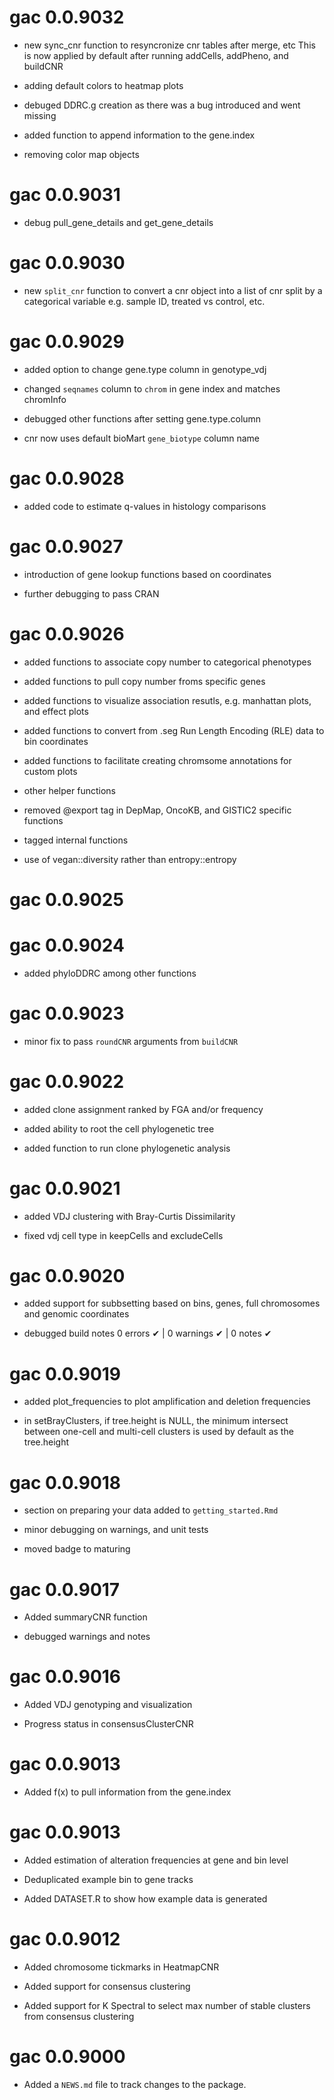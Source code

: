 # gac 0.0.9032
* new sync_cnr function to resyncronize cnr tables after merge, etc
  This is now applied by default after running addCells, addPheno, and buildCNR

* adding default colors to heatmap plots

* debuged DDRC.g creation as there was a bug introduced and went missing

* added function to append information to the gene.index

* removing color map objects 

# gac 0.0.9031
* debug pull_gene_details and get_gene_details

# gac 0.0.9030
* new `split_cnr` function to convert a cnr object into a list of cnr split by a categorical variable
 e.g. sample ID, treated vs control, etc.

# gac 0.0.9029
* added option to change gene.type column in genotype_vdj

* changed `seqnames` column to `chrom` in gene index and matches chromInfo

* debugged other functions after setting gene.type.column

* cnr now uses default bioMart `gene_biotype` column name

# gac 0.0.9028
* added code to estimate q-values in histology comparisons

# gac 0.0.9027
* introduction of gene lookup functions based on coordinates

* further debugging to pass CRAN

# gac 0.0.9026

* added functions to associate copy number to categorical phenotypes

* added functions to pull copy number froms specific genes

* added functions to visualize association resutls, e.g. manhattan plots, and effect plots

* added functions to convert from .seg Run Length Encoding (RLE) data to bin coordinates

* added functions to facilitate creating chromsome annotations for custom plots

* other helper functions

* removed @export tag in DepMap, OncoKB, and GISTIC2 specific functions

* tagged internal functions 

* use of vegan::diversity rather than entropy::entropy

# gac 0.0.9025

# gac 0.0.9024

* added phyloDDRC among other functions

# gac 0.0.9023

* minor fix to pass `roundCNR` arguments from `buildCNR`

# gac 0.0.9022

* added clone assignment ranked by FGA and/or frequency

* added ability to root the cell phylogenetic tree

* added function to run clone phylogenetic analysis

# gac 0.0.9021

* added VDJ clustering with Bray-Curtis Dissimilarity

* fixed vdj cell type in keepCells and excludeCells

# gac 0.0.9020

* added support for subbsetting based on bins, genes, full chromosomes and genomic coordinates

* debugged build notes
0 errors ✔ | 0 warnings ✔ | 0 notes ✔

# gac 0.0.9019

* added plot_frequencies to plot amplification and deletion frequencies

* in setBrayClusters, if tree.height is NULL,  the minimum intersect between one-cell and multi-cell clusters is used by default as the tree.height

# gac 0.0.9018

* section on preparing your data added to `getting_started.Rmd`

* minor debugging on warnings, and unit tests

* moved badge to maturing

# gac 0.0.9017

* Added summaryCNR function

* debugged warnings and notes

# gac 0.0.9016

* Added VDJ genotyping and visualization

* Progress status in consensusClusterCNR

# gac 0.0.9013

* Added f(x) to pull information from the gene.index

# gac 0.0.9013

* Added estimation of alteration frequencies at gene and bin level

* Deduplicated example bin to gene tracks

* Added DATASET.R to show how example data is generated

# gac 0.0.9012

* Added chromosome tickmarks in HeatmapCNR

* Added support for consensus clustering

* Added support for K Spectral to select max number of stable clusters from consensus clustering

# gac 0.0.9000

* Added a `NEWS.md` file to track changes to the package.
